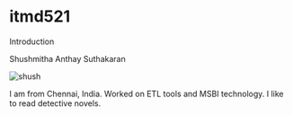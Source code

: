 # itmd521

Introduction

Shushmitha Anthay Suthakaran

![shush](https://cloud.githubusercontent.com/assets/25107772/22184876/3bc961b2-e0a0-11e6-9f39-b42cb91571c5.jpg)

I am from Chennai, India. Worked on ETL tools and MSBI technology. I like to read detective novels.
